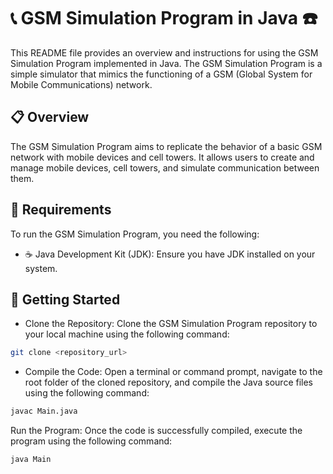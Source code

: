 #  :telephone_receiver: GSM Simulation Program in Java :telephone:

This README file provides an overview and instructions for using the GSM Simulation Program implemented in Java. The GSM Simulation Program is a simple simulator that mimics the functioning of a GSM (Global System for Mobile Communications) network.

## :clipboard: Overview

The GSM Simulation Program aims to replicate the behavior of a basic GSM network with mobile devices and cell towers. It allows users to create and manage mobile devices, cell towers, and simulate communication between them.


## :memo: Requirements
To run the GSM Simulation Program, you need the following:

* :coffee: Java Development Kit (JDK): Ensure you have JDK installed on your system.

## :rocket: Getting Started
* Clone the Repository: Clone the GSM Simulation Program repository to your local machine using the following command:

```bash
git clone <repository_url>
```
* Compile the Code: Open a terminal or command prompt, navigate to the root folder of the cloned repository, and compile the Java source files using the following command:

```bash
javac Main.java
```
Run the Program: Once the code is successfully compiled, execute the program using the following command:

```bash
java Main
```
